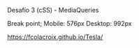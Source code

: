 Desafío 3 (cSS) - MediaQueries

Break point; 
Mobile: 576px
Desktop: 992px

https://fcolacroix.github.io/Tesla/